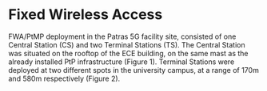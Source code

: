 <!-- TITLE: Fwa -->
<!-- SUBTITLE: A quick summary of Fwa -->

# Fixed Wireless Access 

FWA/PtMP deployment in the Patras 5G facility site, consisted of one Central Station (CS) and two Terminal Stations (TS). The Central Station was situated on the rooftop of the ECE building, on the same mast as the already installed PtP infrastructure (Figure 1). Terminal Stations were deployed at two different spots in the university campus, at a range of 170m and 580m respectively (Figure 2).